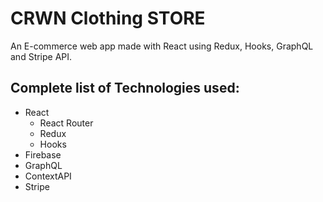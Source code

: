 # CRWN Clothing STORE

An E-commerce web app made with React using Redux, Hooks, GraphQL and Stripe API.

## Complete list of Technologies used:

- React
   * React Router
   * Redux
   * Hooks
- Firebase
- GraphQL
- ContextAPI
- Stripe
